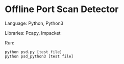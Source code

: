# Offline Port Scan Detector
Language: Python, Python3

Libraries: Pcapy, Impacket

Run:
```
python psd.py [test file]
python psd_python3 [test file]
```
